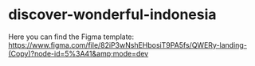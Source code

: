 # discover-wonderful-indonesia
Here you can find the Figma template: https://www.figma.com/file/82iP3wNshEHbosiT9PA5fs/QWERy-landing-(Copy)?node-id=5%3A41&amp;mode=dev
